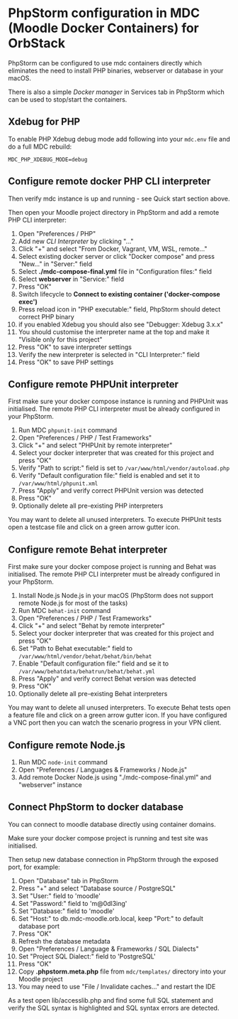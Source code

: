 # PhpStorm configuration in MDC (Moodle Docker Containers) for OrbStack

PhpStorm can be configured to use mdc containers directly which eliminates the need to install PHP binaries,
webserver or database in your macOS.

There is also a simple _Docker manager_ in Services tab in PhpStorm which can be used to stop/start the containers.

## Xdebug for PHP

To enable PHP Xdebug debug mode add following into your `mdc.env` file and do a full MDC rebuild:

```
MDC_PHP_XDEBUG_MODE=debug
```

## Configure remote docker PHP CLI interpreter

Then verify mdc instance is up and running - see Quick start section above.

Then open your Moodle project directory in PhpStorm and add a remote PHP CLI interpreter:

1. Open "Preferences / PHP"
2. Add new _CLI Interpreter_ by clicking "..."
3. Click "+" and select "From Docker, Vagrant, VM, WSL, remote..."
4. Select existing docker server or click "Docker compose" and press "New..."  in "Server:" field
5. Select __./mdc-compose-final.yml__ file in "Configuration files:" field
6. Select __webserver__ in "Service:" field
7. Press "OK"
8. Switch lifecycle to __Connect to existing container ('docker-compose exec')__
9. Press reload icon in "PHP executable:" field, PhpStorm should detect correct PHP binary
10. if you enabled Xdebug you should also see "Debugger: Xdebug 3.x.x" 
11. You should customise the interpreter name at the top and make it "Visible only for this project"
12. Press "OK" to save interpreter settings
13. Verify the new interpreter is selected in "CLI Interpreter:" field
14. Press "OK" to save PHP settings

## Configure remote PHPUnit interpreter

First make sure your docker compose instance is running and PHPUnit was initialised.
The remote PHP CLI interpreter must be already configured in your PhpStorm.

1. Run MDC `phpunit-init` command
2. Open "Preferences / PHP / Test Frameworks"
3. Click "+" and select "PHPUnit by remote interpreter"
4. Select your docker interpreter that was created for this project and press "OK"
5. Verify "Path to script:" field is set to `/var/www/html/vendor/autoload.php`
6. Verify "Default configuration file:" field is enabled and set it to `/var/www/html/phpunit.xml`
7. Press "Apply" and verify correct PHPUnit version was detected
8. Press "OK"
9. Optionally delete all pre-existing PHP interpreters

You may want to delete all unused interpreters.
To execute PHPUnit tests open a testcase file and click on a green arrow gutter icon.

## Configure remote Behat interpreter

First make sure your docker compose project is running and Behat was initialised.
The remote PHP CLI interpreter must be already configured in your PhpStorm.

1. Install Node.js Node.js in your macOS (PhpStorm does not support remote Node.js for most of the tasks)
2. Run MDC `behat-init` command
3. Open "Preferences / PHP / Test Frameworks"
4. Click "+" and select "Behat by remote interpreter"
5. Select your docker interpreter that was created for this project and press "OK"
6. Set "Path to Behat executable:" field to `/var/www/html/vendor/behat/behat/bin/behat`
7. Enable "Default configuration file:" field and se it to `/var/www/behatdata/behatrun/behat/behat.yml`
8. Press "Apply" and verify correct Behat version was detected
9. Press "OK"
10. Optionally delete all pre-existing Behat interpreters

You may want to delete all unused interpreters.
To execute Behat tests open a feature file and click on a green arrow gutter icon.
If you have configured a VNC port then you can watch the scenario progress in your VPN client.

## Configure remote Node.js

1. Run MDC `node-init` command
2. Open "Preferences / Languages & Frameworks / Node.js"
3. Add remote Docker Node.js using "./mdc-compose-final.yml" and "webserver" instance

## Connect PhpStorm to docker database

You can connect to moodle database directly using container domains.

Make sure your docker compose project is running and test site was initialised.

Then setup new database connection in PhpStorm through the exposed port, for example:

1. Open "Database" tab in PhpStorm
2. Press "+" and select "Database source / PostgreSQL"
3. Set "User:" field to 'moodle'
4. Set "Password:" field to 'm@0dl3ing'
5. Set "Database:" field to 'moodle'
6. Set "Host:" to db.mdc-moodle.orb.local, keep "Port:" to default database port
7. Press "OK"
8. Refresh the database metadata
9. Open "Preferences / Language & Frameworks / SQL Dialects"
10. Set "Project SQL Dialect:" field to 'PostgreSQL'
11. Press "OK"
12. Copy __.phpstorm.meta.php__ file from `mdc/templates/` directory into your Moodle project
13. You may need to use "File / Invalidate caches..." and restart the IDE

As a test open lib/accesslib.php and find some full SQL statement and verify the SQL syntax
is highlighted and SQL syntax errors are detected.
